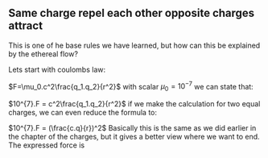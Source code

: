 ## Same charge repel each other opposite charges attract

This is one of he base rules we have learned, but how can this be explained by the ethereal flow?

Lets start with coulombs law:

$F=\mu_0.c^2\frac{q_1.q_2}{r^2}$ with scalar  $\mu_0 = 10^{-7}$ we can state that:

$10^{7}.F = c^2\frac{q_1.q_2}{r^2}$ if we make the calculation for two equal charges, we can even reduce the formula to:

$10^{7}.F = (\frac{c.q}{r})^2$ Basically this is the same as we did earlier in the chapter of the charges, but it gives a better view where we want to end. The expressed force is 









